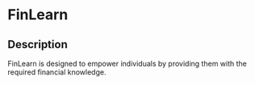 # FinLearn

## Description
FinLearn is designed to empower individuals by providing them with the required financial knowledge.


